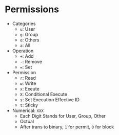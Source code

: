 # Permissions

- Categories
    - `u`: User
    - `g`: Group
    - `o`: Others
    - `a`: All
- Operation
    - `+`: Add
    - `-`: Remove
    - `=`: Set
- Permission
    - `r`: Read
    - `w`: Write
    - `x`: Exeute
    - `X`: Conditional Execute
    - `s`: Set Execution Effective ID
    - `t`: Sticky
- Numerical: `XXX`
    - Each Digit Stands for User, Group, Other
    - Octual
    - After trans to binary, `1` for permit, `0` for block

